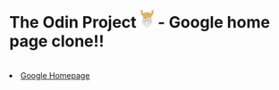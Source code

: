 <h1> The Odin Project <img src="images/odin-logo.svg" alt="" width="25">  - Google home page clone!!</h1><br>
<li><a href="https://top-proj.netlify.app/">Google Homepage</a></li 
